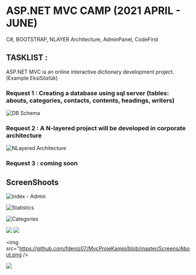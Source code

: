 
#  ASP.NET MVC CAMP (2021 APRIL - JUNE) 

C#, BOOTSTRAP, NLAYER Architecture, AdminPanel, CodeFirst


## TASKLIST :

ASP.NET MVC is an online interactive dictionary development project. (Example EksiSözlük)


### Request 1 : Creating a database using sql server (tables: abouts, categories, contacts, contents, headings, writers)

![DB Schema](https://user-images.githubusercontent.com/81612480/118017571-1291be00-b357-11eb-96e3-657707993e4c.JPG)

### Request 2 : A N-layered project will be developed in corporate architecture

![NLayered Architecture](https://user-images.githubusercontent.com/81612480/118017892-6b615680-b357-11eb-8cf0-c9f703f6581c.JPG)

### Request 3 : coming soon



## ScreenShoots

![index - Admin](https://user-images.githubusercontent.com/81612480/118019507-5c7ba380-b359-11eb-8be3-ad1f7769d1c4.JPG)

![Statistics](https://user-images.githubusercontent.com/81612480/118018012-8b911580-b357-11eb-9118-ce0d809f93e4.png)

![Categories](https://user-images.githubusercontent.com/81612480/118018056-951a7d80-b357-11eb-90f2-f8f5e098ad33.JPG)

 <img src="https://github.com/fdeniz07/MvcProjeKampi/blob/master/Screens/Heading.png" />
 
 
 <img src="https://github.com/fdeniz07/MvcProjeKampi/blob/master/Screens/Writer.png" />
 
 <img src="https://github.com/fdeniz07/MvcProjeKampi/blob/master/Screens/About.png />
 
 <img src="https://github.com/fdeniz07/MvcProjeKampi/blob/master/Screens/Contact.png" />
<!--
<img src="" />
 --> 
  
